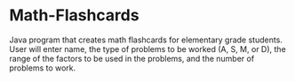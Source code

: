 # Math-Flashcards
Java program that creates math flashcards for elementary grade students. User will enter name, the type of problems to be worked (A, S, M, or D), the range of the factors to be used in the problems, and the number of problems to work. 
